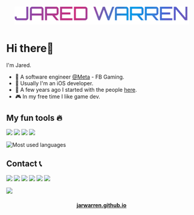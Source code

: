 <h1 align="center">
  <img src="https://raw.githubusercontent.com/jarwarren/jarwarren/master/name.gif" alt="Jared Warren" />
</h1>

# Hi there👋
I'm Jared.
- 🏢 A software engineer [@Meta](https://github.com/facebook) - FB Gaming.
- 📱 Usually I'm an iOS developer.
- 🐤 A few years ago I started with the people [here](https://statefulacademy.com/).
- 🎮 In my free time I like game dev.


## My fun tools 🔥
![](https://img.shields.io/badge/Photoshop-31A8FF?style=for-the-badge&logo=Adobe%20Photoshop&logoColor=black) ![](https://img.shields.io/badge/Unity-100000?style=for-the-badge&logo=unity&logoColor=white) ![](https://img.shields.io/badge/Godot-478CBF?style=for-the-badge&logo=GodotEngine&logoColor=white) ![](https://img.shields.io/badge/Swift-FA7343?style=for-the-badge&logo=swift&logoColor=white)


![Most used languages](https://github-readme-stats.vercel.app/api/top-langs/?username=JarWarren&layout=compact&theme=dracula)

## Contact 📞
![](https://img.shields.io/badge/JarWarren-0077B5?logo=linkedin&logoColor=white) ![](https://img.shields.io/badge/JarWarren-FE7A16?logo=stack-overflow&logoColor=white) ![](https://img.shields.io/badge/JarWarren_6554-5865F2?logo=discord&logoColor=white) ![](https://img.shields.io/badge/JarWarren-100000?logo=github&logoColor=white) ![](https://img.shields.io/badge/Hide_on_Ahri-D32936?logo=riot-games&logoColor=white) ![](https://img.shields.io/badge/wrrn24-D14836?logo=gmail&logoColor=white)

![](https://hits.seeyoufarm.com/api/count/incr/badge.svg?url=https%3A%2F%2Fgithub.com%2Fjarwarren1212%2Fhit-counter)
<h4 align="center">
  <a href="https://jarwarren.github.io">jarwarren.github.io</a>
</h4>
